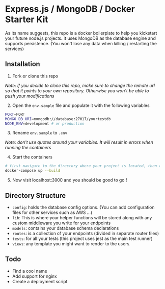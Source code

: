 # Express.js / MongoDB / Docker Starter Kit

As its name suggests, this repo is a docker boilerplate to help you kickstart
your future node.js projects. It uses MongoDB as the database engine and
supports persistence. (You won't lose any data when killing /
restarting the services)

## Installation

1. Fork or clone this repo

_Note: if you decide to clone this repo, make sure to change the remote url so
that it points to your own repository. Otherwise you won't be able to push your
modifications_

2. Open the `env.sample` file and populate it with the following variables

```bash
PORT=PORT
MONGO_DB_URI=mongodb://database:27017/yourtestdb
NODE_ENV=development # or production
```

3. Rename `env.sample` to `.env`

_Note: don't use quotes around your variables. It will result in errors when
running the containers_

4. Start the containers
```bash
# first navigate to the directory where your project is located, then run:
docker-compose up --build
```

5. Now visit localhost:3000 and you should be good to go !

## Directory Structure

- `config`: holds the database config options. (You can add configuration files
  for other services such as AWS ...)
- `lib`: This is where your helper functions will be stored along with any
  custom middleware you write for your endpoints
- `models`: contains your database schema declarations
- `routes`: is a collection of your endpoints (divided in separate router files)
- `tests`: for all your tests (this project uses jest as the main test runner)
- `views`: any template you might want to render to the users.

## Todo

- Find a cool name
- Add support for nginx
- Create a deployment script
